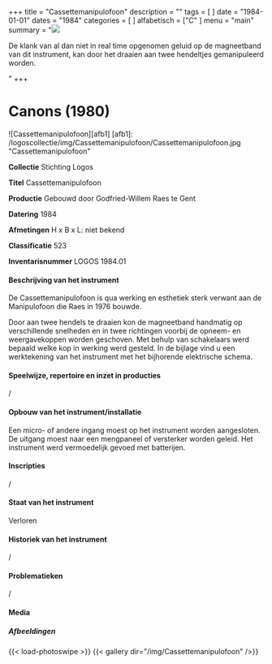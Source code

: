 +++
title = "Cassettemanipulofoon"
description = ""
tags = [
]
date = "1984-01-01"
dates = "1984"
categories = [
]
alfabetisch = ["C"
]
menu = "main"
summary = "<a href='/logoscollectie/1984/cassettemanipulofoon'><img src='/logoscollectie/img/Cassettemanipulofoon/Cassettemanipulofoon.jpg'></a><p>De klank van al dan niet in real time opgenomen geluid op de magneetband van dit instrument, kan door het draaien aan twee hendeltjes gemanipuleerd worden. </p>"
+++


# Canons (1980)

![Cassettemanipulofoon][afb1]
[afb1]: /logoscollectie/img/Cassettemanipulofoon/Cassettemanipulofoon.jpg "Cassettemanipulofoon"

**Collectie**
Stichting Logos

**Titel**
Cassettemanipulofoon

**Productie**
Gebouwd door Godfried-Willem Raes te Gent

**Datering**
1984

**Afmetingen**
H x B x L: niet bekend

**Classificatie**
523

**Inventarisnummer**
LOGOS 1984.01

#### Beschrijving van het instrument
De Cassettemanipulofoon is qua werking en esthetiek sterk verwant aan de Manipulofoon die Raes in 1976 bouwde. 

Door aan twee hendels te draaien kon de magneetband handmatig op verschillende snelheden en in twee richtingen voorbij de opneem- en weergavekoppen worden geschoven. Met behulp van schakelaars werd bepaald welke kop in werking werd gesteld. In de bijlage vind u een werktekening van het instrument met het bijhorende elektrische schema.

#### Speelwijze, repertoire en inzet in producties
/

#### Opbouw van het instrument/installatie
Een micro- of andere ingang moest op het instrument worden aangesloten. De uitgang moest naar een mengpaneel of versterker worden geleid. Het instrument werd vermoedelijk gevoed met batterijen.

#### Inscripties
/

#### Staat van het instrument
Verloren

#### Historiek van het instrument
/

#### Problematieken
/

#### Media
##### Afbeeldingen
{{< load-photoswipe >}}
{{< gallery dir="/img/Cassettemanipulofoon" />}}
